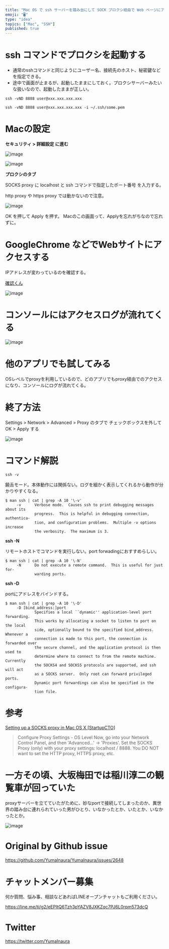 ```yaml
---
title: "Mac OS で ssh サーバーを踏み台にして SOCK プロクシ経由で Web ページにアクセスする例 ( #Mac #ssh )"
emoji: "🖥"
type: "idea"
topics: ["Mac", "SSH"]
published: true
---
```


# ssh コマンドでプロクシを起動する

- 通常のsshコマンドと同じようにユーザー名、接続先のホスト、秘密鍵などを指定できる。
- 途中で画面が止まるが、起動したままにしておく。プロクシサーバーみたいな扱いなので、起動したままが正しい。

```
ssh -vND 8888 user@xxx.xxx.xxx.xxx
```

```
ssh -vND 8888 user@xxx.xxx.xxx.xxx -i ~/.ssh/some.pem
```

# Macの設定

**セキュリティ > 詳細設定 に進む**

![image](https://user-images.githubusercontent.com/13635059/67990081-247da580-fc78-11e9-87f0-418df0c2c339.png)

![image](https://user-images.githubusercontent.com/13635059/67990090-2a738680-fc78-11e9-8820-8476dfbcc550.png)

**プロクシのタブ**

SOCKS proxy に localhost と ssh コマンドで指定したポート番号 を入力する。

http proxy  や https proxy では動かないので注意。

![image](https://user-images.githubusercontent.com/13635059/67990159-63136000-fc78-11e9-9306-cd43b2b5855f.png)

OK を押して Apply を押す。
Macのこの画面って、Applyを忘れがちなので忘れずに。

# GoogleChrome などでWebサイトにアクセスする

IPアドレスが変わっているのを確認する。

[確認くん](https://www.ugtop.com/spill.shtml)


![image](https://user-images.githubusercontent.com/13635059/67990252-b5ed1780-fc78-11e9-919e-c6db4f7b91cc.png)

# コンソールにはアクセスログが流れてくる

![image](https://user-images.githubusercontent.com/13635059/67990309-dae18a80-fc78-11e9-88bc-645402b0bfb3.png)

# 他のアプリでも試してみる

OSレベルでproxyを利用しているので、どのアプリでもproxy経由でのアクセスになり、コンソールにログが流れてくる。

# 終了方法

Settings > Network > Advanced > Proxy のタブで チェックボックスを外して OK > Apply する

![image](https://user-images.githubusercontent.com/13635059/67990400-28f68e00-fc79-11e9-83de-a7976a68c65e.png)


# コマンド解説

`ssh -v`

饒舌モード。本体動作には関係ない。ログを細かく表示してくれるから動作が分かりやすくなる。

```
$ man ssh | cat | grep -A 10 '\-v'
     -v      Verbose mode.  Causes ssh to print debugging messages about its
             progress.  This is helpful in debugging connection, authentica-
             tion, and configuration problems.  Multiple -v options increase
             the verbosity.  The maximum is 3.
```

**ssh -N**

リモートホストでコマンドを実行しない。port forwadingにおすすめらしい。

```
$ man ssh | cat | grep -A 10 '\-N'
     -N      Do not execute a remote command.  This is useful for just for-
             warding ports.

```

**ssh -D**

portにアドレスをバインドする。

```
$ man ssh | cat | grep -A 10 '\-D'
     -D [bind_address:]port
             Specifies a local ``dynamic'' application-level port forwarding.
             This works by allocating a socket to listen to port on the local
             side, optionally bound to the specified bind_address.  Whenever a
             connection is made to this port, the connection is forwarded over
             the secure channel, and the application protocol is then used to
             determine where to connect to from the remote machine.  Currently
             the SOCKS4 and SOCKS5 protocols are supported, and ssh will act
             as a SOCKS server.  Only root can forward privileged ports.
             Dynamic port forwardings can also be specified in the configura-
             tion file.
```

# 参考

[Setting up a SOCKS proxy in Mac OS X [StartupCTO]](http://www.startupcto.com/server-tech/macosx/setting-up-a-socks-proxy-in-mac-osx)

>Configure Proxy Settings - OS Level
>Now, go into your Network Control Panel, and then 'Advanced…' → 'Proxies'. Set the SOCKS Proxy (only) with your proxy settings: localhost / 8888. You DO NOT want to set the HTTP proxy, HTTPS proxy, etc.

# 一方その頃、大坂梅田では稲川淳二の観覧車が回っていた

proxyサーバーを立てていたがために、妙なportで接続してしまったのか、異世界の踏み台に連れられていった男がひとり、いなかったとか、いたとか、いなかったとか。

![image](https://user-images.githubusercontent.com/13635059/67990840-76272f80-fc7a-11e9-92df-426352900dd2.png)


# Original by Github issue

https://github.com/YumaInaura/YumaInaura/issues/2648








<!-- Update From Qiita API -->

# チャットメンバー募集


何か質問、悩み事、相談などあればLINEオープンチャットもご利用ください。

https://line.me/ti/g2/eEPltQ6Tzh3pYAZV8JXKZqc7PJ6L0rpm573dcQ





# Twitter


https://twitter.com/YumaInaura


<!-- Update From Qiita API -->


